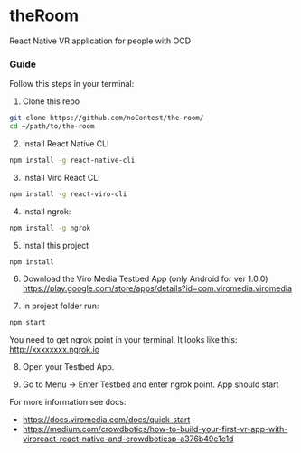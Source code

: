 # theRoom
React Native VR application for people with OCD

### Guide
Follow this steps in your terminal:

1. Clone this repo 
```sh
git clone https://github.com/noContest/the-room/
cd ~/path/to/the-room
```

2. Install React Native CLI
```sh
npm install -g react-native-cli
```

3. Install Viro React CLI
```sh
npm install -g react-viro-cli
```

4. Install ngrok:
```sh
npm install -g ngrok
```

5. Install this project
```sh
npm install
```

6. Download the Viro Media Testbed App (only Android for ver 1.0.0)
https://play.google.com/store/apps/details?id=com.viromedia.viromedia

7. In project folder run:
```sh
npm start
```
You need to get ngrok point in your terminal. It looks like this: http://xxxxxxxx.ngrok.io

8. Open your Testbed App. 

9. Go to Menu -> Enter Testbed and enter ngrok point. App should start

For more information see docs:
- https://docs.viromedia.com/docs/quick-start
- https://medium.com/crowdbotics/how-to-build-your-first-vr-app-with-viroreact-react-native-and-crowdboticsp-a376b49e1e1d
